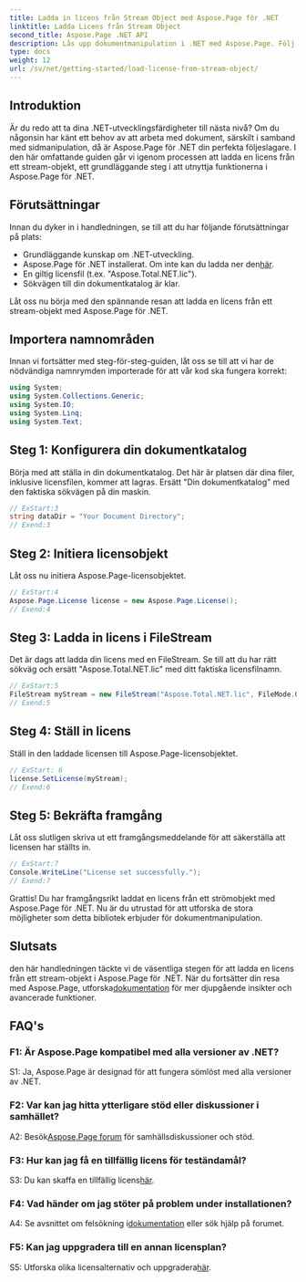 ```yaml
---
title: Ladda in licens från Stream Object med Aspose.Page för .NET
linktitle: Ladda Licens från Stream Object
second_title: Aspose.Page .NET API
description: Lås upp dokumentmanipulation i .NET med Aspose.Page. Följ vår guide för att sömlöst ladda licenser från streamobjekt.
type: docs
weight: 12
url: /sv/net/getting-started/load-license-from-stream-object/
---
```

## Introduktion

Är du redo att ta dina .NET-utvecklingsfärdigheter till nästa nivå? Om du någonsin har känt ett behov av att arbeta med dokument, särskilt i samband med sidmanipulation, då är Aspose.Page för .NET din perfekta följeslagare. I den här omfattande guiden går vi igenom processen att ladda en licens från ett stream-objekt, ett grundläggande steg i att utnyttja funktionerna i Aspose.Page för .NET.

## Förutsättningar

Innan du dyker in i handledningen, se till att du har följande förutsättningar på plats:

- Grundläggande kunskap om .NET-utveckling.
-  Aspose.Page för .NET installerat. Om inte kan du ladda ner den[här](https://releases.aspose.com/page/net/).
- En giltig licensfil (t.ex. "Aspose.Total.NET.lic").
- Sökvägen till din dokumentkatalog är klar.

Låt oss nu börja med den spännande resan att ladda en licens från ett stream-objekt med Aspose.Page för .NET.

## Importera namnområden

Innan vi fortsätter med steg-för-steg-guiden, låt oss se till att vi har de nödvändiga namnrymden importerade för att vår kod ska fungera korrekt:

```csharp
using System;
using System.Collections.Generic;
using System.IO;
using System.Linq;
using System.Text;
```

## Steg 1: Konfigurera din dokumentkatalog

Börja med att ställa in din dokumentkatalog. Det här är platsen där dina filer, inklusive licensfilen, kommer att lagras. Ersätt "Din dokumentkatalog" med den faktiska sökvägen på din maskin.

```csharp
// ExStart:3
string dataDir = "Your Document Directory";
// Exend:3
```

## Steg 2: Initiera licensobjekt

Låt oss nu initiera Aspose.Page-licensobjektet.

```csharp
// ExStart:4
Aspose.Page.License license = new Aspose.Page.License();
// Exend:4
```

## Steg 3: Ladda in licens i FileStream

Det är dags att ladda din licens med en FileStream. Se till att du har rätt sökväg och ersätt "Aspose.Total.NET.lic" med ditt faktiska licensfilnamn.

```csharp
// ExStart:5
FileStream myStream = new FileStream("Aspose.Total.NET.lic", FileMode.Open);
// Exend:5
```

## Steg 4: Ställ in licens

Ställ in den laddade licensen till Aspose.Page-licensobjektet.

```csharp
// ExStart: 6
license.SetLicense(myStream);
// Exend:6
```

## Steg 5: Bekräfta framgång

Låt oss slutligen skriva ut ett framgångsmeddelande för att säkerställa att licensen har ställts in.

```csharp
// ExStart:7
Console.WriteLine("License set successfully.");
// Exend:7
```

Grattis! Du har framgångsrikt laddat en licens från ett strömobjekt med Aspose.Page för .NET. Nu är du utrustad för att utforska de stora möjligheter som detta bibliotek erbjuder för dokumentmanipulation.

## Slutsats

 den här handledningen täckte vi de väsentliga stegen för att ladda en licens från ett stream-objekt i Aspose.Page för .NET. När du fortsätter din resa med Aspose.Page, utforska[dokumentation](https://reference.aspose.com/page/net/) för mer djupgående insikter och avancerade funktioner.

## FAQ's

### F1: Är Aspose.Page kompatibel med alla versioner av .NET?

S1: Ja, Aspose.Page är designad för att fungera sömlöst med alla versioner av .NET.

### F2: Var kan jag hitta ytterligare stöd eller diskussioner i samhället?

 A2: Besök[Aspose.Page forum](https://forum.aspose.com/c/page/39) för samhällsdiskussioner och stöd.

### F3: Hur kan jag få en tillfällig licens för teständamål?

 S3: Du kan skaffa en tillfällig licens[här](https://purchase.aspose.com/temporary-license/).

### F4: Vad händer om jag stöter på problem under installationen?

 A4: Se avsnittet om felsökning i[dokumentation](https://reference.aspose.com/page/net/) eller sök hjälp på forumet.

### F5: Kan jag uppgradera till en annan licensplan?

 S5: Utforska olika licensalternativ och uppgradera[här](https://purchase.aspose.com/buy).